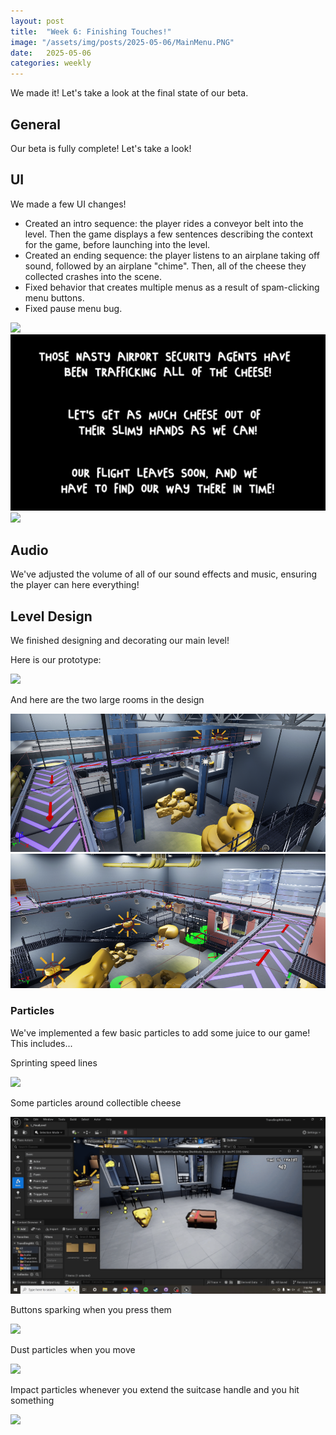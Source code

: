 ```yaml
---
layout: post
title:  "Week 6: Finishing Touches!"
image: "/assets/img/posts/2025-05-06/MainMenu.PNG"
date:   2025-05-06
categories: weekly
---
```


We made it! Let's take a look at the final state of our beta.

## General

Our beta is fully complete! Let's take a look!

## UI

We made a few UI changes! 
<ul>
	<li>Created an intro sequence: the player rides a conveyor belt into the level. Then the game displays a few sentences describing the context for the game, before launching into the level.</li>
	<li>Created an ending sequence: the player listens to an airplane taking off sound, followed by an airplane "chime". Then, all of the cheese they collected crashes into the scene.</li>
	<li>Fixed behavior that creates multiple menus as a result of spam-clicking menu buttons.</li>
	<li>Fixed pause menu bug.</li>
</ul>

<img src="/assets/img/posts/2025-05-06/MainMenuConveyor.gif" />

<img src="/assets/img/posts/2025-05-06/IntroText.PNG" />

<img src="/assets/img/posts/2025-05-06/EndingSequence.gif" />


## Audio


We've adjusted the volume of all of our sound effects and music, ensuring the player can here everything!

## Level Design 


We finished designing and decorating our main level!

Here is our prototype: 

<img src="/assets/img/posts/2025-05-06/MainLevelProto.png" />


And here are the two large rooms in the design

<img src="/assets/img/posts/2025-05-06/MainLevel.PNG" />

<img src="/assets/img/posts/2025-05-06/MainLevel2.PNG" />



### Particles


We've implemented a few basic particles to add some juice to our game! This includes...


Sprinting speed lines

<img src="/assets/img/posts/2025-05-06/SprintLines.gif" />


Some particles around collectible cheese

<img src="/assets/img/posts/2025-05-06/CheeseParticles.gif" />


Buttons sparking when you press them

<img src="/assets/img/posts/2025-05-06/ButtonSparks.gif" />


Dust particles when you move

<img src="/assets/img/posts/2025-05-06/DustParticles.gif" />


Impact particles whenever you extend the suitcase handle and you hit something

<img src="/assets/img/posts/2025-05-06/ImpactParticles.gif" />
